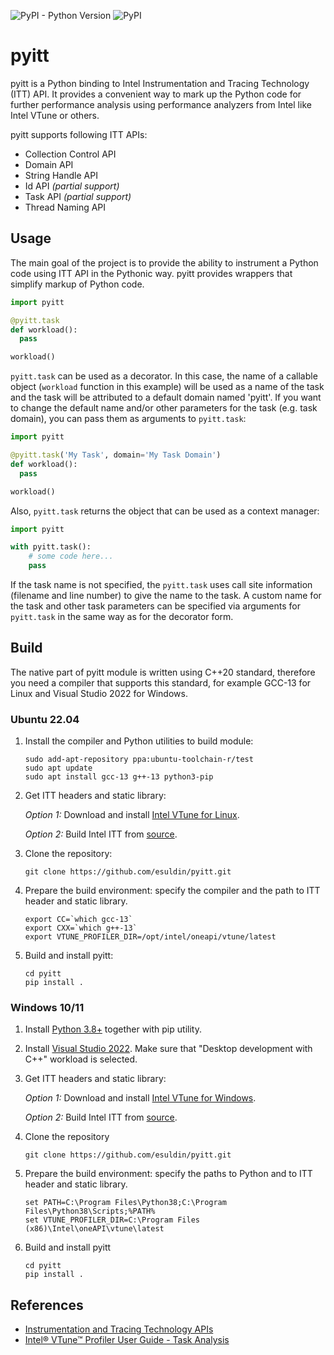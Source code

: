 ![PyPI - Python Version](https://img.shields.io/pypi/pyversions/pyitt)
![PyPI](https://badge.fury.io/py/pyitt.svg)

# pyitt

pyitt is a Python binding to Intel Instrumentation and Tracing Technology (ITT) API. It provides a convenient way
to mark up the Python code for further performance analysis using performance analyzers from Intel like Intel VTune
or others.

pyitt supports following ITT APIs:
 - Collection Control API
 - Domain API
 - String Handle API
 - Id API *(partial support)*
 - Task API *(partial support)*
 - Thread Naming API

## Usage

The main goal of the project is to provide the ability to instrument a Python code using ITT API in the Pythonic way.
pyitt provides wrappers that simplify markup of Python code.

```python
import pyitt

@pyitt.task
def workload():
  pass

workload()
```

`pyitt.task` can be used as a decorator. In this case, the name of a callable object (`workload` function in this
example) will be used as a name of the task and the task will be attributed to a default domain named 'pyitt'.
If you want to change the default name and/or other parameters for the task (e.g. task domain), you can pass
them as arguments to `pyitt.task`:

```python
import pyitt

@pyitt.task('My Task', domain='My Task Domain')
def workload():
  pass

workload()
```

Also, `pyitt.task` returns the object that can be used as a context manager:

```python
import pyitt

with pyitt.task():
    # some code here...
    pass
```

If the task name is not specified, the `pyitt.task` uses call site information (filename and line number) to give
the name to the task. A custom name for the task and other task parameters can be specified via arguments
for `pyitt.task` in the same way as for the decorator form.

## Build

The native part of pyitt module is written using C++20 standard, therefore you need a compiler that supports this
standard, for example GCC-13 for Linux and Visual Studio 2022 for Windows.

### Ubuntu 22.04

1. Install the compiler and Python utilities to build module:

       sudo add-apt-repository ppa:ubuntu-toolchain-r/test
       sudo apt update
       sudo apt install gcc-13 g++-13 python3-pip

2. Get ITT headers and static library:

    *Option 1:* Download and install [Intel VTune for Linux](https://www.intel.com/content/www/us/en/developer/tools/oneapi/vtune-profiler-download.html?operatingsystem=linux).

    *Option 2:* Build Intel ITT from [source](https://github.com/intel/ittapi).

3. Clone the repository:

       git clone https://github.com/esuldin/pyitt.git

4. Prepare the build environment: specify the compiler and the path to ITT header and static library.

       export CC=`which gcc-13`
       export CXX=`which g++-13`
       export VTUNE_PROFILER_DIR=/opt/intel/oneapi/vtune/latest

5. Build and install pyitt:

       cd pyitt
       pip install .

### Windows 10/11

1. Install [Python 3.8+](https://www.python.org/downloads/) together with pip utility.

2. Install [Visual Studio 2022](https://visualstudio.microsoft.com/downloads/).
     Make sure that "Desktop development with C++" workload is selected.

3. Get ITT headers and static library:

    *Option 1:* Download and install [Intel VTune for Windows](https://www.intel.com/content/www/us/en/developer/tools/oneapi/vtune-profiler-download.html?operatingsystem=window).

    *Option 2:* Build Intel ITT from [source](https://github.com/intel/ittapi).

4. Clone the repository

       git clone https://github.com/esuldin/pyitt.git

5. Prepare the build environment: specify the paths to Python and to ITT header and static library.

       set PATH=C:\Program Files\Python38;C:\Program Files\Python38\Scripts;%PATH%
       set VTUNE_PROFILER_DIR=C:\Program Files (x86)\Intel\oneAPI\vtune\latest

6. Build and install pyitt

       cd pyitt
       pip install .

## References

 - [Instrumentation and Tracing Technology APIs](https://www.intel.com/content/www/us/en/docs/vtune-profiler/user-guide/2023-0/instrumentation-and-tracing-technology-apis.html)
 - [Intel® VTune™ Profiler User Guide - Task Analysis](https://www.intel.com/content/www/us/en/docs/vtune-profiler/user-guide/2023-0/task-analysis.html)
